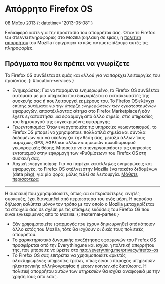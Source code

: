 # Απόρρητο Firefox OS

08 Μαϊου 2013
{: datetime="2013-05-08" }

Ενδιαφερόμαστε για την προστασία του απορρήτου σας. Όταν το Firefox OS στέλνει πληροφορίες στο Mozilla (δηλαδή σε εμάς), η [πολιτική απορρήτου](http://www.mozilla.org/el/privacy/) του Mozilla περιγράφει το πώς αντιμετωπίζουμε αυτές τις πληροφορίες.

## Πράγματα που θα πρέπει να γνωρίζετε

Το Firefox OS συνδέεται σε εμάς και αλλού για να παρέχει λειτουργίες του προϊόντος.
{: #location-services }

* Ενημερώσεις: Για να παραμένει ενημερωμένο, το Firefox OS συνδέεται αυτόματα με μια υπηρεσία που διαχειρίζεται ο κατασκευαστής της συσκευής σας ή που λειτουργεί εκ μέρους του. Το Firefox OS ελέγχει επίσης αυτόματα για την ύπαρξη ενημερώσεων των εγκατεστημένων εφαρμογών, αποστέλλοντας αίτημα στο Firefox Marketplace ή εάν έχετε εγκαταστήσει μια εφαρμογή από άλλο σημείο, στις υπηρεσίες του δημιουργού της συγκεκριμένης εφαρμογής.
* Γεωεντοπισμός: Όταν ενεργοποιείτε τις υπηρεσίες γεωεντοπισμού, το Firefox OS μπορεί να χρησιμοποιεί πολλαπλά σημεία και σύνολα δεδομένων για να υπολογίζει την θέση σας, μεταξύ άλλων τους παρόχους GPS, AGPS και άλλων υπηρεσιών προσδιορισμού γεωγραφικής θέσης. Μπορείτε να απενεργοποιήσετε τις υπηρεσίες εντοπισμού στην εφαρμογή των «Ρυθμίσεων» του Firefox OS στη συσκευή σας.
* Αρχική ενεργοποίηση: Για να παρέχει κατάλληλες ενημερώσεις και εφαρμογές, το Firefox OS στέλνει στην Mozilla ένα πακέτο δεδομένων (data ping), για μία φορά, μόλις τεθεί σε λειτουργία. [Μάθετε περισσότερα](https://wiki.mozilla.org/FirefoxOS/Metrics)

---------------------------------------

Η συσκευή που χρησιμοποιείτε, όπως και οι περισσότερες κινητές συσκευές, έχει διανεμηθεί από περισσότερα του ενός μέρη. Η παρούσα δήλωση καλύπτει μόνον τον τρόπο με τον οποίο ο Mozilla μεταχειρίζεται τα στοιχεία σας σε σχέση με τις επίσημες εκδόσεις του Firefox OS που είναι εγκεκριμένες από το Mozilla.
{: #external-parties }

* Εάν χρησιμοποιείτε εφαρμογές που έχουν δημιουργηθεί από κάποιον άλλο εκτός του Mozilla, τότε θα ισχύουν οι δικές τους πολιτικές απορρήτου.
* Το χαρακτηριστικό δυναμικής αναζήτησης εφαρμογών του Firefox OS προσφέρεται από την Everything.me και ισχύει η πολιτική απορρήτου της, που μπορείτε να βρείτε στο <http://everything.me/privacy/firefox-os>
* To Firefox OS σας επιτρέπει να χρησιμοποιείτε αρκετές ολοκληρωμένες υπηρεσίες τρίτων, όπως είναι ο πάροχος υπηρεσιών ηλεκτρονικής αλληλογραφίας ή μέσων κοινωνικής δικτύωσης. Η πολιτική απορρήτου αυτών των υπηρεσιών θα ισχύει αναφορικά με την χρήση τους από εσάς.
